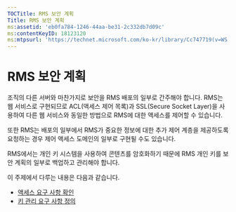 ```yaml
---
TOCTitle: RMS 보안 계획
Title: RMS 보안 계획
ms:assetid: 'eb0fa784-1246-44aa-be31-2c332db7d09c'
ms:contentKeyID: 18123120
ms:mtpsurl: 'https://technet.microsoft.com/ko-kr/library/Cc747719(v=WS.10)'
---
```


RMS 보안 계획
=============

조직의 다른 서버와 마찬가지로 보안을 RMS 배포의 일부로 간주해야 합니다. RMS는 웹 서비스로 구현되므로 ACL(액세스 제어 목록)과 SSL(Secure Socket Layer)을 사용하여 다른 웹 서비스와 동일한 방법으로 RMS에 대한 액세스를 제어할 수 있습니다.

또한 RMS는 배포의 일부에서 RMS가 중요한 정보에 대한 추가 제어 계층을 제공하도록 요청하는 경우 제어 액세스 도메인의 일부로 구현될 수도 있습니다.

RMS에서는 개인 키 시스템을 사용하여 콘텐츠를 암호화하기 때문에 RMS 개인 키를 보안 계획의 일부로 백업하고 관리해야 합니다.

이 주제에서 다루는 내용은 다음과 같습니다.

-   [액세스 요구 사항 확인](https://technet.microsoft.com/eb2ce9a5-0430-4811-bd40-4a94a84426a8)
-   [키 관리 요구 사항 정의](https://technet.microsoft.com/f0e08fb8-bf5e-4278-a09f-daa57696e786)
